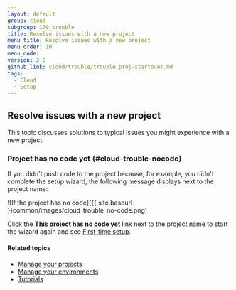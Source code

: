 ```yaml
---
layout: default
group: cloud
subgroup: 170_trouble
title: Resolve issues with a new project
menu_title: Resolve issues with a new project
menu_order: 10
menu_node:
version: 2.0
github_link: cloud/trouble/trouble_proj-startover.md
tags:
  - Cloud
  - Setup
---
```


## Resolve issues with a new project
This topic discusses solutions to typical issues you might experience with a new project.

### Project has no code yet {#cloud-trouble-nocode}
If you didn't push code to the project because, for example, you didn't complete the setup wizard, the following message displays next to the project name:

![If the project has no code]({{ site.baseurl }}common/images/cloud_trouble_no-code.png)

Click the **This project has no code yet** link next to the project name to start the wizard again and see [First-time setup]({{page.baseurl}}cloud/access-acct/first-time-setup.html#cloud-first-email).

#### Related topics
*	[Manage your projects]({{page.baseurl}}cloud/project/projects.html)
*	[Manage your environments]({{page.baseurl}}cloud/env/environments.html)
*	[Tutorials]({{page.baseurl}}cloud/howtos/how-to.html)
